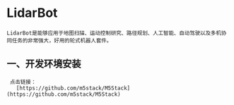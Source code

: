 # LidarBot
    LidarBot是能够应用于地图扫描、运动控制研究、路径规划、人工智能、自动驾驶以及多机协同任务的非常强大，好用的轮式机器人套件。
 
 ## 一、开发环境安装
     点击链接：
       [https://github.com/m5stack/M5Stack](https://github.com/m5stack/M5Stack)
